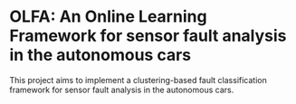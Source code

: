 # OLFA: An Online Learning Framework for sensor fault analysis in the autonomous cars
This project aims to implement a clustering-based fault classification framework for sensor fault analysis in the autonomous cars.
